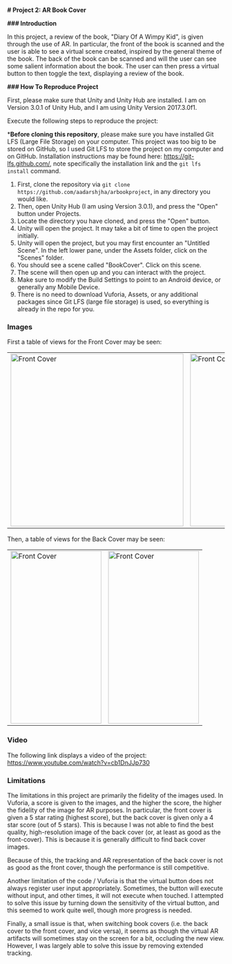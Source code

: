 **# Project 2: AR Book Cover**

**### Introduction**

In this project, a review of the book, "Diary Of A Wimpy Kid", is given through the use of AR. In particular, the front of the book is scanned and the user is able to see a virtual scene created, inspired by the general theme of the book. The back of the book can be scanned and will the user can see some salient information about the book. The user can then press a virtual button to then toggle the text, displaying a review of the book.

**### How To Reproduce Project**

First, please make sure that Unity and Unity Hub are installed. I am on Version 3.0.1 of Unity Hub, and I am using Unity Version 2017.3.0f1.

Execute the following steps to reproduce the project:

***Before cloning this repository**, please make sure you have installed Git LFS (Large File Storage) on your computer. This project was too big to be stored on GitHub, so I used Git LFS to store the project on my computer and on GitHub. Installation instructions may be found here: https://git-lfs.github.com/, note specifically the installation link and the `git lfs install` command.

1. First, clone the repository via `git clone https://github.com/aadarshjha/arbookproject`, in any directory you would like.
2. Then, open Unity Hub (I am using Version 3.0.1), and press the "Open" button under Projects.
3. Locate the directory you have cloned, and press the "Open" button.
4. Unity will open the project. It may take a bit of time to open the project initially.
5. Unity will open the project, but you may first encounter an "Untitled Scene". In the left lower pane, under the Assets folder, click on the "Scenes" folder.
6. You should see a scene called "BookCover". Click on this scene.
7. The scene will then open up and you can interact with the project.
8. Make sure to modify the Build Settings to point to an Android device, or generally any Mobile Device.
9. There is no need to download Vuforia, Assets, or any additional packages since Git LFS (large file storage) is used, so everything is already in the repo for you.

### Images
First a table of views for the Front Cover may be seen:

<table>
<tr>
<td>
<img src="./readme/1.jpg" alt="Front Cover" width="400" height="400">
</td>
<td>

<img src="./readme/2.jpg" alt="Front Cover" width="400" height="400">

</td>

<td>

<img src="./readme/3.jpg" alt="Front Cover" width="400" height="400">

</td>

</tr>

</table>

Then, a table of views for the Back Cover may be seen:

<table>

<tr>

<td>

<img src="./readme/4.jpg" alt="Front Cover" width="210" height="400">

</td>

<td>

<img src="./readme/5.jpg" alt="Front Cover" width="210" height="400">

</td>

</tr>

</table>

### Video

The following link displays a video of the project: https://www.youtube.com/watch?v=cb1DnJJp730

### Limitations

The limitations in this project are primarily the fidelity of the images used. In Vuforia, a score is given to the images, and the higher the score, the higher the fidelity of the image for AR purposes. In particular, the front cover is given a 5 star rating (highest score), but the back cover is given only a 4 star score (out of 5 stars). This is because I was not able to find the best quality, high-resolution image of the back cover (or, at least as good as the front-cover). This is because it is generally difficult to find back cover images.

Because of this, the tracking and AR representation of the back cover is not as good as the front cover, though the performance is still competitive.

Another limitation of the code / Vuforia is that the virtual button does not always register user input appropriately. Sometimes, the button will execute without input, and other times, it will not execute when touched. I attempted to solve this issue by turning down the sensitivity of the virtual button, and this seemed to work quite well, though more progress is needed.

Finally, a small issue is that, when switching book covers (i.e. the back cover to the front cover, and vice versa), it seems as though the virtual AR artifacts will sometimes stay on the screen for a bit, occluding the new view. However, I was largely able to solve this issue by removing extended tracking.